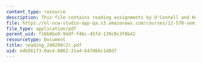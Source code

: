 ```yaml
---
content_type: resource
description: This file contains reading assignments by O'Connell and Hager.
file: https://ol-ocw-studio-app-qa.s3.amazonaws.com/courses/12-570-seminar-in-geophysics-mantle-convection-spring-1998/edb561730ace886231a4647d66c1d8d7_reading_240298%282%29.pdf
file_type: application/pdf
parent_uid: f16b8be9-9ddf-f4bc-45fd-139c0c3f8b42
resourcetype: Document
title: reading_240298(2).pdf
uid: edb56173-0ace-8862-31a4-647d66c1d8d7
---
```

